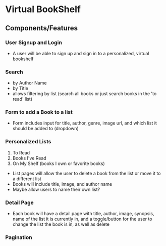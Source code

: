 # Virtual BookShelf

## Components/Features 

### User Signup and Login
- A user will be able to sign up and sign in to a personalized, virtual bookshelf

### Search
- by Author Name
- by Title
- allows filtering by list (search all books or just search books in the 'to read' list)

### Form to add a Book to a list
 - Form includes input for title, author, genre, image url, and which list it should be added to (dropdown)

### Personalized Lists
 1. To Read
 2. Books I've Read
 3.  On My Shelf (books I own or favorite books)
 * List pages will allow the user to delete a book from the list or move it to a different list
 * Books will include title, image, and author name
 * Maybe allow users to name their own list?

 ### Detail Page
 - Each book will have a detail page with title, author, image, synopsis, name of the list it is currently in, and a toggle/button for the user to change the list the book is in, as well as delete

### Pagination

### 